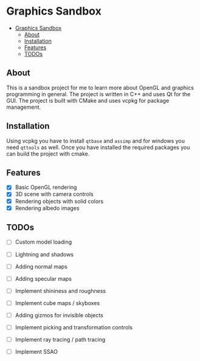 # Graphics Sandbox

- [Graphics Sandbox](#graphics-sandbox)
  - [About](#about)
  - [Installation](#installation)
  - [Features](#features)
  - [TODOs](#todos)

## About

This is a sandbox project for me to learn more about
OpenGL and graphics programming in general. The project
is written in C++ and uses Qt for the GUI. The project
is built with CMake and uses vcpkg for package management.

## Installation

Using vcpkg you have to install `qtbase` and `assimp` and for windows
you need `qttools` as well. Once you have installed the
required packages you can build the project with cmake.

## Features

- [x] Basic OpenGL rendering
- [x] 3D scene with camera controls
- [x] Rendering objects with solid colors
- [x] Rendering albedo images

## TODOs

- [ ] Custom model loading
- [ ] Lightning and shadows
- [ ] Adding normal maps
- [ ] Adding specular maps
- [ ] Implement shininess and roughness
- [ ] Implement cube maps / skyboxes
- [ ] Adding gizmos for invisible objects
- [ ] Implement picking and transformation controls
- [ ] Implement ray tracing / path tracing
- [ ] Implement SSAO

